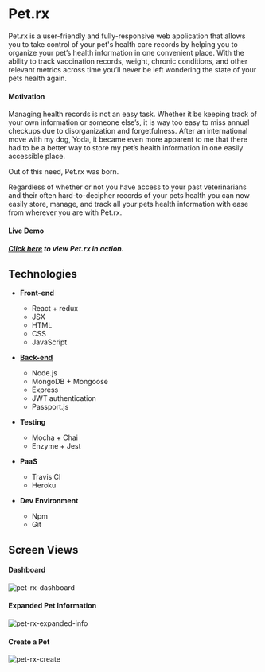 # Pet.rx

Pet.rx is a user-friendly and fully-responsive web application that allows you to take control of your pet's health care records by helping you to organize your pet’s health information in one convenient place. With the ability to track vaccination records, weight, chronic conditions, and other relevant metrics across time you’ll never be left wondering the state of your pets health again.

#### Motivation

Managing health records is not an easy task. Whether it be keeping track of your own information or someone else’s, it is way too easy to miss annual checkups due to disorganization and forgetfulness. After an international move with my dog, Yoda, it became even more apparent to me that there had to be a better way to store my pet’s health information in one easily accessible place.

Out of this need, Pet.rx was born.

Regardless of whether or not you have access to your past veterinarians and their often hard-to-decipher records of your pets health you can now easily store, manage, and track all your pets health information with ease from wherever you are with Pet.rx.

#### Live Demo

##### [Click here](https://protected-everglades-84885.herokuapp.com/) to view Pet.rx in action.

## Technologies

* **Front-end**

  * React + redux
  * JSX
  * HTML
  * CSS
  * JavaScript

* [**Back-end**](https://github.com/cellphone4ET/pet-rx-api)

  * Node.js
  * MongoDB + Mongoose
  * Express
  * JWT authentication
  * Passport.js

* **Testing**

  * Mocha + Chai
  * Enzyme + Jest

* **PaaS**

  * Travis CI
  * Heroku

* **Dev Environment**

  * Npm
  * Git

## Screen Views

#### Dashboard

![pet-rx-dashboard](https://user-images.githubusercontent.com/30470040/46977974-6eeaaf00-d082-11e8-9331-6d1e1c889243.png)

#### Expanded Pet Information

![pet-rx-expanded-info](https://user-images.githubusercontent.com/30470040/46978023-993c6c80-d082-11e8-94f9-cae8b2ce2212.png)

#### Create a Pet

![pet-rx-create](https://user-images.githubusercontent.com/30470040/46978068-b96c2b80-d082-11e8-9ca8-0f5b43b9a8b9.png)
